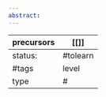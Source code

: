 ```yaml
---
abstract:
---
```

| precursors | [[]]      |
| ---------- | --------- |
| status:    | #tolearn  |
| #tags      | level      | #bachelor |
| type       | #         |
